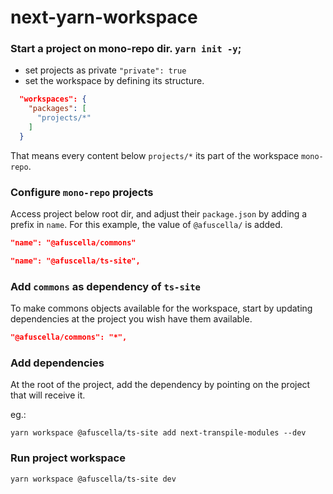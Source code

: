 # next-yarn-workspace

### Start a project on mono-repo dir. `yarn init -y`;

- set projects as private `"private": true`
- set the workspace by defining its structure.

```json
  "workspaces": {
    "packages": [
      "projects/*"
    ]
  }
```

That means every content below `projects/*` its part of the workspace `mono-repo`.


### Configure `mono-repo` projects

Access project below root dir, and adjust their `package.json` by adding a prefix in `name`. For this example, the value of `@afuscella/` is added.

```json
"name": "@afuscella/commons"
```

```json
"name": "@afuscella/ts-site",
```


### Add `commons` as dependency of `ts-site`

To make commons objects available for the workspace, start by updating dependencies at the project you wish have them available.


```json
"@afuscella/commons": "*",
```


### Add dependencies

At the root of the project, add the dependency by pointing on the project that will receive it.

eg.:
```
yarn workspace @afuscella/ts-site add next-transpile-modules --dev
```


### Run project workspace

```bash
yarn workspace @afuscella/ts-site dev
```

